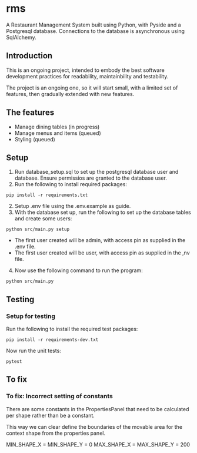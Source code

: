 # rms
A Restaurant Management System built using Python, with Pyside and a Postgresql database. Connections to the database is asynchronous using SqlAlchemy.


## Introduction
This is an ongoing project, intended to embody the best software development practices for readability, maintainbility and testability.

The project is an ongoing one, so it will start small, with a limited set of features, then gradually extended with new features.


## The features
- Manage dining tables (in progress)
- Manage menus and items (queued)
- Styling (queued)


## Setup
1. Run database_setup.sql to set up the postgresql database user and database. Ensure permissios are granted to the database user.
2. Run the following to install required packages:
```
pip install -r requirements.txt
```
2. Setup .env file using the .env.example as guide.
3. With the database set up, run the following to set up the database tables and create some users:

```
python src/main.py setup
```

- The first user created will be admin, with access pin as supplied in the .env file.
- The first user created will be user, with access pin as supplied in the ,nv file.


4. Now use the following command to run the program:

```
python src/main.py
```

## Testing

### Setup for testing
Run the following to install the required test packages:
```
pip install -r requirements-dev.txt
```
Now run the unit tests:
```
pytest
```

## To fix

### To fix: Incorrect setting of constants
There are some constants in the PropertiesPanel that need to be
calculated per shape rather than be a constant.

This way we can clear define the boundaries of the movable
area for the context shape from the properties panel.

MIN_SHAPE_X = MIN_SHAPE_Y = 0
MAX_SHAPE_X = MAX_SHAPE_Y = 200
